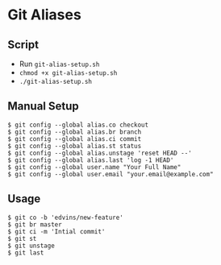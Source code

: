 # Git Aliases

## Script

* Run `git-alias-setup.sh`
* `chmod +x git-alias-setup.sh`
* `./git-alias-setup.sh`

## Manual Setup

```
$ git config --global alias.co checkout
$ git config --global alias.br branch
$ git config --global alias.ci commit
$ git config --global alias.st status
$ git config --global alias.unstage 'reset HEAD --'
$ git config --global alias.last 'log -1 HEAD'
$ git config --global user.name "Your Full Name"
$ git config --global user.email "your.email@example.com"
```

## Usage

```
$ git co -b 'edvins/new-feature'
$ git br master
$ git ci -m 'Intial commit' 
$ git st
$ git unstage
$ git last
```
